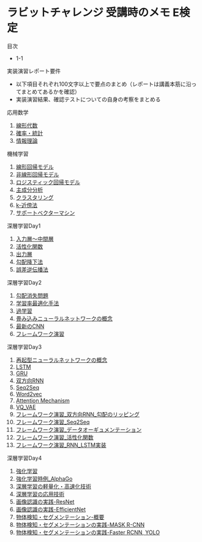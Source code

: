 # ラビットチャレンジ 受講時のメモ E検定

目次
- 1-1


実装演習レポート要件
- 以下項目それぞれ100文字以上で要点のまとめ（レポートは講義本筋に沿ってまとめてあるかを確認）
- 実装演習結果、確認テストについての自身の考察をまとめる
  
応用数学

1. [線形代数](/応用数学/1_線形代数.md)
2. [確率・統計](/応用数学/2_確率・統計.md)
3. [情報理論](/応用数学/3_情報理論.md)

機械学習

1. [線形回帰モデル](/機械学習/1_線形回帰モデル.md)
2. [非線形回帰モデル](/機械学習/2_非線形回帰モデル.md)
3. [ロジスティック回帰モデル](/機械学習/3_ロジスティック回帰モデル.md)
4. [主成分分析](/機械学習/4_主成分分析.md)
5. [クラスタリング](/機械学習/5_クラスタリング.md)
6. [k-近傍法](/機械学習/6_k-近傍法.md)
7. [サポートベクターマシン](/機械学習/7_サポートベクトルマシン.md)

深層学習Day1

1. [入力層〜中間層](/深層学習Day1/1_入力層〜中間層.md)
2. [活性化関数](/深層学習Day1/2_活性化関数.md)
3. [出力層](/深層学習Day1/3_出力層.md)
4. [勾配降下法](/深層学習Day1/4_勾配降下法.md)
5. [誤差逆伝播法](/深層学習Day1/5_誤差逆伝播法.md)

深層学習Day2
1. [勾配消失問題](深層学習Day2/1_勾配消失問題.md)
2. [学習率最適化手法](深層学習Day2/2_学習率最適化手法.md)
3. [過学習](深層学習Day2/3_過学習.md)
4. [畳み込みニューラルネットワークの概念](深層学習Day2/4_畳み込みニューラルネットワークの概念.md)
5. [最新のCNN](深層学習Day2/5_最新のCNN.md)
6. [フレームワーク演習](深層学習Day2/6_[フレームワーク演習]正則化・最適化.md)

深層学習Day3
1. [再起型ニューラルネットワークの概念](深層学習Day3/1_再帰型ニューラルネットワークの概念.md)
2. [LSTM](深層学習Day3/2_LSTM.md)
3. [GRU](深層学習Day3/3_GRU.md)
4. [双方向RNN](深層学習Day3/4_双方向RNN.md)
5. [Seq2Seq](深層学習Day3/5_Seq2Seq.md)
6. [Word2vec](深層学習Day3/6_Word2vec.md)
7. [Attention Mechanism](深層学習Day3/7_Attention_Mechanism.md)
8. [VQ_VAE](深層学習Day3/8_VQ_VAE.md)
9. [フレームワーク演習_双方向RNN_勾配のリッピング](深層学習Day3/9_[フレームワーク演習]双方向RNN_勾配のリッピング)
10. [フレームワーク演習_Seq2Seq](深層学習Day3/10_[フレームワーク演習]Seq2Seq.md)
11. [フレームワーク演習_データオーギュメンテーション](深層学習Day3/11_[フレームワーク演習]データオーギュメンテーション.md)
12. [フレームワーク演習_活性化関数](深層学習Day3/12_[フレームワーク演習]活性化関数.md)
13. [フレームワーク演習_RNN_LSTM実装](深層学習Day3/13_[フレームワーク演習]RNN_LSTM実装.md)

深層学習Day4

1. [強化学習](深層学習Day4/1_強化学習.md)
2. [強化学習時例_AlphaGo](深層学習Day4/2_AlphaGo.md)
3. [深層学習の軽量化・高速化技術](深層学習Day4/3_軽量化・高速化技術.md)
4. [深層学習の応用技術](深層学習Day4/4_応用技術.md)
5. [画像認識の実践-ResNet](深層学習Day4/5_ResNet.md)
6. [画像認識の実践-EfficientNet](深層学習Day4/6_EfficientNet.md)
7. [物体検知・セグメンテーション-概要](深層学習Day4/7_物体検知とSS解説.md)
8.  [物体検知・セグメンテーションの実践-MASK R-CNN](深層学習Day4/8_MASK_R-CNN.md)
9.  [物体検知・セグメンテーションの実践-Faster RCNN, YOLO](深層学習Day4/9_FCOS.md)



